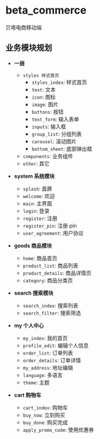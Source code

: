 # beta_commerce

贝塔电商移动端

## 业务模块规划

- **一层**  
  - `styles 样式首页`  
    - `styles_index`: 样式首页
    - `text`: 文本
    - `icon`: 图标
    - `image`: 图片
    - `buttons`: 按钮
    - `text_form`: 输入表单
    - `inputs`: 输入框
    - `group_list`: 分组列表
    - `carousel`: 滚动图片
    - `bottom_sheet`: 底部弹出框
  - `components`: 业务组件
  - `other`: 其它

- **system 系统模块**  
  - `splash`: 首屏
  - `welcome`: 欢迎
  - `main`: 主界面
  - `login`: 登录
  - `register`: 注册
  - `register_pin`: 注册 pin
  - `user_agreement`: 用户协议

- **goods 商品模块**  
  - `home`: 商品首页
  - `product_list`: 商品列表
  - `product_details`: 商品详情页
  - `category`: 商品分类页

- **search 搜索模块**  
  - `search_index`: 搜索列表
  - `search_filter`: 搜索筛选

- **my 个人中心**  
  - `my_index`: 我的首页
  - `profile_edit`: 编辑个人信息
  - `order_list`: 订单列表
  - `order_details`: 订单详情
  - `my_address`: 地址编辑
  - `language`: 多语言
  - `theme`: 主题

- **cart 购物车**  
  - `cart_index`: 购物车
  - `buy_now`: 立刻购买
  - `buy_done`: 购买完成
  - `apply_promo_code`: 使用优惠券